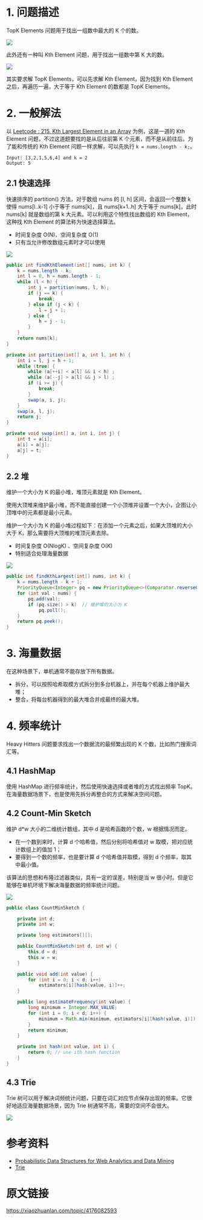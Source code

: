 <link rel="stylesheet" type="text/css" href="https://cyc2018.github.io/Resources/xiaozhuanlan.css"> 

# 1. 问题描述

TopK Elements 问题用于找出一组数中最大的 K 个的数。

![](https://diycode.b0.upaiyun.com/photo/2019/e96d0bc52e3a0b38fc5f3976ca78e6b3.png)

此外还有一种叫 Kth Element 问题，用于找出一组数中第 K 大的数。

![](https://diycode.b0.upaiyun.com/photo/2019/54a40d9e1d1d4e058d2e633de10523eb.png)


其实要求解 TopK Elements，可以先求解 Kth Element，因为找到  Kth Element 之后，再遍历一遍，大于等于 Kth Element 的数都是 TopK Elements。

# 2. 一般解法

以 [Leetcode : 215. Kth Largest Element in an Array](https://leetcode.com/problems/kth-largest-element-in-an-array/description/) 为例，这是一道的 Kth Element 问题，不过这道题要找的是从后往前第 K 个元素，而不是从前往后。为了能和传统的 Kth Element 问题一样求解，可以先执行 `k = nums.length - k;`。

```
Input: [3,2,1,5,6,4] and k = 2
Output: 5
```

## 2.1 快速选择

快速排序的 partition() 方法，对于数组 nums 的 [l, h] 区间，会返回一个整数 k 使得 nums[l..k-1] 小于等于 nums[k]，且 nums[k+1..h] 大于等于 nums[k]，此时 nums[k] 就是数组的第 k 大元素。可以利用这个特性找出数组的 Kth Element，这种找 Kth Element 的算法称为快速选择算法。

- 时间复杂度 O(N)、空间复杂度 O(1)
- 只有当允许修改数组元素时才可以使用

![](https://diycode.b0.upaiyun.com/photo/2019/9b146e139d04105c8aeda8dce65dcf6f.png)

```java
public int findKthElement(int[] nums, int k) {
    k = nums.length - k;
    int l = 0, h = nums.length - 1;
    while (l < h) {
        int j = partition(nums, l, h);
        if (j == k) {
            break;
        } else if (j < k) {
            l = j + 1;
        } else {
            h = j - 1;
        }
    }
    return nums[k];
}

private int partition(int[] a, int l, int h) {
    int i = l, j = h + 1;
    while (true) {
        while (a[++i] < a[l] && i < h) ;
        while (a[--j] > a[l] && j > l) ;
        if (i >= j) {
            break;
        }
        swap(a, i, j);
    }
    swap(a, l, j);
    return j;
}

private void swap(int[] a, int i, int j) {
    int t = a[i];
    a[i] = a[j];
    a[j] = t;
}
```

## 2.2 堆

维护一个大小为 K 的最小堆，堆顶元素就是 Kth Element。

使用大顶堆来维护最小堆，而不能直接创建一个小顶堆并设置一个大小，企图让小顶堆中的元素都是最小元素。

维护一个大小为 K 的最小堆过程如下：在添加一个元素之后，如果大顶堆的大小大于 K，那么需要将大顶堆的堆顶元素去除。

- 时间复杂度 O(NlogK) 、空间复杂度 O(K)
- 特别适合处理海量数据

![](https://diycode.b0.upaiyun.com/photo/2019/0a94de372b0d665417844751e00c24c3.gif)

```java
public int findKthLargest(int[] nums, int k) {
    k = nums.length - k + 1;
    PriorityQueue<Integer> pq = new PriorityQueue<>(Comparator.reverseOrder()); // 大顶堆
    for (int val : nums) {
        pq.add(val);
        if (pq.size() > k)  // 维护堆的大小为 K
            pq.poll();
    }
    return pq.peek();
}
```

# 3. 海量数据

在这种场景下，单机通常不能存放下所有数据。

- 拆分，可以按照哈希取模方式拆分到多台机器上，并在每个机器上维护最大堆；
- 整合，将每台机器得到的最大堆合并成最终的最大堆。

# 4. 频率统计

Heavy Hitters 问题要求找出一个数据流的最频繁出现的 K 个数，比如热门搜索词汇等。

## 4.1 HashMap

使用 HashMap 进行频率统计，然后使用快速选择或者堆的方式找出频率 TopK。在海量数据场景下，也是使用先拆分再整合的方式来解决空间问题。

## 4.2 Count-Min Sketch

维护 d*w 大小的二维统计数组，其中 d 是哈希函数的个数，w 根据情况而定。

- 在一个数到来时，计算 d 个哈希值，然后分别将哈希值对 w 取模，把对应统计数组上的值加 1；
- 要得到一个数的频率，也是要计算 d 个哈希值并取模，得到 d 个频率，取其中最小值。

该算法的思想和布隆过滤器类似，具有一定的误差，特别是当 w 很小时。但是它能够在单机环境下解决海量数据的频率统计问题。

![](https://diycode.b0.upaiyun.com/photo/2019/ed3d9d4116c85d555b2b00cdd35c223a.png)

```java
public class CountMinSketch {

    private int d;
    private int w;

    private long estimators[][];

    public CountMinSketch(int d, int w) {
        this.d = d;
        this.w = w;
    }

    public void add(int value) {
        for (int i = 0; i < d; i++)
            estimators[i][hash(value, i)]++;
    }

    public long estimateFrequency(int value) {
        long minimum = Integer.MAX_VALUE;
        for (int i = 0; i < d; i++) {
            minimum = Math.min(minimum, estimators[i][hash(value, i)]);
        }
        return minimum;
    }

    private int hash(int value, int i) {
        return 0; // use ith hash function
    }
}
```

## 4.3 Trie

Trie 树可以用于解决词频统计问题，只要在词汇对应节点保存出现的频率。它很好地适应海量数据场景，因为 Trie 树通常不高，需要的空间不会很大。

![](https://diycode.b0.upaiyun.com/photo/2019/e50b2538722fa4dde6f91b7ece4db0e7.png)

# 参考资料

- [Probabilistic Data Structures for Web Analytics and Data Mining](https://dirtysalt.github.io/html/probabilistic-data-structures-for-web-analytics-and-data-mining.html)
- [Trie](https://zh.wikipedia.org/wiki/Trie)

# 原文链接

https://xiaozhuanlan.com/topic/4176082593

